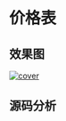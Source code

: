 # 价格表

## 效果图
[![cover](http://ojp7xe8x3.bkt.clouddn.com/pricing.png)](http://ojp7xe8x3.bkt.clouddn.com/pricing.png)
## 源码分析
